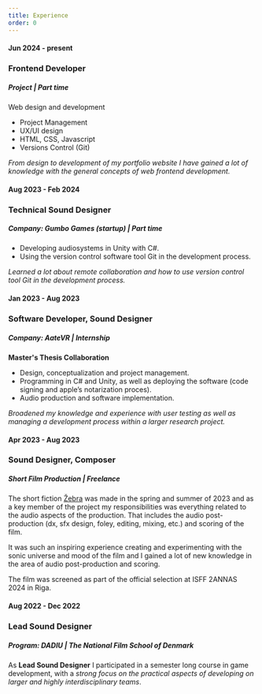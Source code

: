 ```yaml
---
title: Experience
order: 0
---
```


#### Jun 2024 - present
### Frontend Developer
##### Project | Part time
Web design and development
- Project Management
- UX/UI design
- HTML, CSS, Javascript
- Versions Control (Git)

*From design to development of my portfolio website I have gained a lot of knowledge with the general concepts of web frontend development.*

#### Aug 2023 - Feb 2024
### Technical Sound Designer
##### Company: Gumbo Games (startup) | Part time

- Developing audiosystems in Unity with C#.
- Using the version control software tool Git in the development process.

*Learned a lot about remote collaboration and how to use version control tool Git in the development process.*

#### Jan 2023 - Aug 2023
### Software Developer, Sound Designer
##### Company: AateVR | Internship
**Master's Thesis Collaboration**
- Design, conceptualization and project management.
- Programming in C# and Unity, as well as deploying the software (code signing and apple’s notarization proces).
- Audio production and software implementation.

*Broadened my knowledge and experience with user testing as well as managing a development process within a larger research project.*

#### Apr 2023 - Aug 2023
### Sound Designer, Composer
##### Short Film Production | Freelance
The short fiction [Žebra](https://esbensloth.com/zebra) was made in the spring and summer of 2023 and as a key member of the project my responsibilities was everything related to the audio aspects of the production. That includes the audio post-production (dx, sfx design, foley, editing, mixing, etc.) and scoring of the film.

It was such an inspiring experience creating and experimenting with the sonic universe and mood of the film and I gained a lot of new knowledge in the area of audio post-production and scoring.

The film was screened as part of the official selection at ISFF 2ANNAS 2024 in Riga.

#### Aug 2022 - Dec 2022
### Lead Sound Designer
##### Program: DADIU | The National Film School of Denmark
As **Lead Sound Designer** I participated in a semester long course in game development, with a *strong focus on the practical aspects of developing on larger and highly interdisciplinary teams*.

